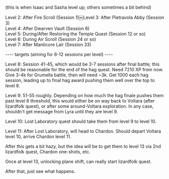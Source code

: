 (this is when Isaac and Sasha level up; others sometimes a bit behind)
 
Level 2: After Fire Scroll (Session 1)￼Level 3: After Pietravola Abby (Session 3)  
Level 4: After Dwarven Vault (Session 6)  
Level 5: During/After Restoring the Temple Quest (Session 12 or so)  
Level 6: During Air Scroll (Session 24 or so)  
Level 7: After Manticore Lair (Session 33)
 
---- targets (aiming for 8-12 sessions per level) ----
 
Level 8: Session 41-45, which would be 3-7 sessions after final battle; this should be reasonable for the end of the hag quest. Need 7210 XP from now. Give 3-4k for Grumella battle, then will need ~3k. Get 1000 each hag session, leading up to final hag award pushing them well over the top to level 8.
 
Level 9: 51-55 roughly. Depending on how much the hag finale pushes them past level 8 threshold, this would either be on way back to Voltara (after lizardfolk quest), or after some around-Voltara exploration. In any case, shouldn't get message from Lyra until they are level 9.
 
Level 10: Lost Laboratory quest should take them from level 9 to level 10.
 
Level 11: After Lost Laboratory, will head to Chardon. Should depart Voltara level 10, arrive Chardon level 11.
 
After this gets a bit hazy, but the idea will be to get them to level 13 via 2nd lizardfolk quest, Chardon one-shots, etc.
 
Once at level 13, unlocking plane shift, can really start lizardfolk quest.
 
After that, just see what happens.